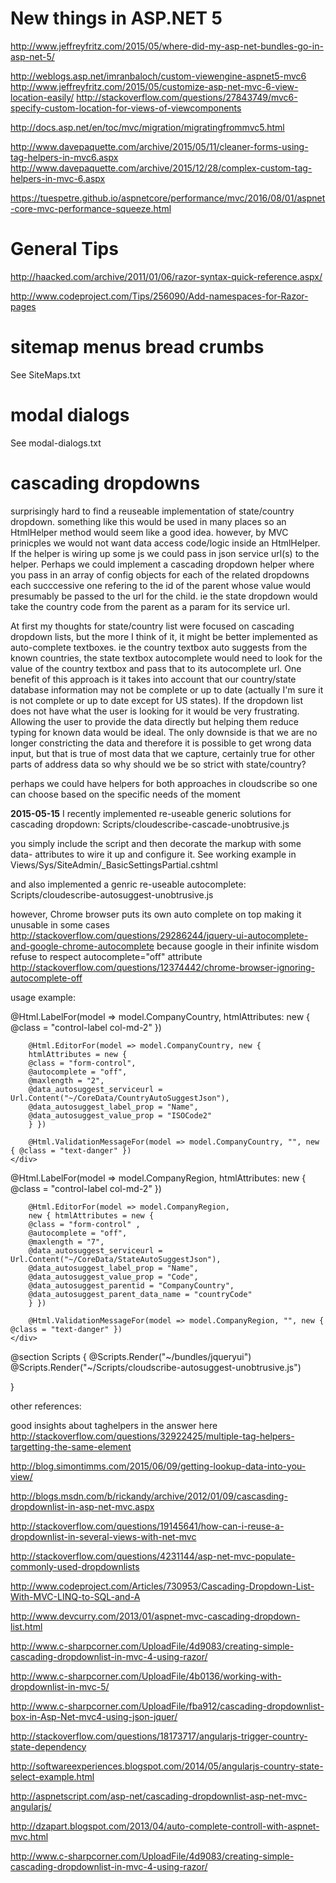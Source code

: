 
# New things in ASP.NET 5

http://www.jeffreyfritz.com/2015/05/where-did-my-asp-net-bundles-go-in-asp-net-5/

http://weblogs.asp.net/imranbaloch/custom-viewengine-aspnet5-mvc6
http://www.jeffreyfritz.com/2015/05/customize-asp-net-mvc-6-view-location-easily/
http://stackoverflow.com/questions/27843749/mvc6-specify-custom-location-for-views-of-viewcomponents

http://docs.asp.net/en/toc/mvc/migration/migratingfrommvc5.html

http://www.davepaquette.com/archive/2015/05/11/cleaner-forms-using-tag-helpers-in-mvc6.aspx
http://www.davepaquette.com/archive/2015/12/28/complex-custom-tag-helpers-in-mvc-6.aspx

https://tuespetre.github.io/aspnetcore/performance/mvc/2016/08/01/aspnet-core-mvc-performance-squeeze.html

# General Tips

http://haacked.com/archive/2011/01/06/razor-syntax-quick-reference.aspx/

http://www.codeproject.com/Tips/256090/Add-namespaces-for-Razor-pages


# sitemap menus bread crumbs

See SiteMaps.txt

# modal dialogs

See modal-dialogs.txt


# cascading dropdowns

surprisingly hard to find a reuseable implementation of state/country dropdown.
something like this would be used in many places so an HtmlHelper method would seem like a good idea.
however, by MVC prinicples we would not want data access code/logic inside an HtmlHelper. If the helper is wiring up some js we could pass in json service url(s) to the helper.
Perhaps we could implement a cascading dropdown helper where you pass in an array of config objects for each of the related dropdowns each succcessive one refering to the id of the parent whose value would presumably be passed to the url for the child. ie the state dropdown would take the country code from the parent as a param for its service url.

At first my thoughts for state/country list were focused on cascading dropdown lists, but the more I think of it, it might be better implemented as auto-complete textboxes. ie the country textbox auto suggests from the known countries, the state textbox autocomplete would need to look for the value of the country textbox and pass that to its autocomplete url.
One benefit of this approach is it takes into account that our country/state database information may not be complete or up to date (actually I'm sure it is not complete or up to date except for US states). If the dropdown list does not have what the user is looking for it would be very frustrating. Allowing the user to provide the data directly but helping them reduce typing for known data would be ideal. The only downside is that we are no longer constricting the data and therefore it is possible to get wrong data input, but that is true of most data that we capture, certainly true for other parts of address data so why should we be so strict with state/country?

perhaps we could have helpers for both approaches in cloudscribe so one can choose based on the specific needs of the moment

**2015-05-15** I recently implemented re-useable generic solutions for cascading dropdown:
Scripts/cloudescribe-cascade-unobtrusive.js

you simply include the script and then decorate the markup with some data- attributes to wire it up and configure it.
See working example in Views/Sys/SiteAdmin/_BasicSettingsPartial.cshtml

and also implemented a genric re-useable autocomplete:
Scripts/cloudescribe-autosuggest-unobtrusive.js

however, Chrome browser puts its own auto complete on top making it unusable in some cases
http://stackoverflow.com/questions/29286244/jquery-ui-autocomplete-and-google-chrome-autocomplete
because google in their infinite wisdom refuse to respect autocomplete="off" attribute
http://stackoverflow.com/questions/12374442/chrome-browser-ignoring-autocomplete-off

usage example:

<div class="form-group">
	@Html.LabelFor(model => model.CompanyCountry, htmlAttributes: new { @class = "control-label col-md-2" })
	<div class="col-md-10">
		
		@Html.EditorFor(model => model.CompanyCountry, new { 
		htmlAttributes = new { 
		@class = "form-control", 
		@autocomplete = "off",
		@maxlength = "2",
		@data_autosuggest_serviceurl = Url.Content("~/CoreData/CountryAutoSuggestJson"),
		@data_autosuggest_label_prop = "Name",
		@data_autosuggest_value_prop = "ISOCode2"
		} })
		
		@Html.ValidationMessageFor(model => model.CompanyCountry, "", new { @class = "text-danger" })
	</div>
</div>
<div class="form-group">
	@Html.LabelFor(model => model.CompanyRegion, htmlAttributes: new { @class = "control-label col-md-2" })
	<div class="col-md-10">
		
		@Html.EditorFor(model => model.CompanyRegion, 
		new { htmlAttributes = new { 
		@class = "form-control" ,
		@autocomplete = "off",
		@maxlength = "7",
		@data_autosuggest_serviceurl = Url.Content("~/CoreData/StateAutoSuggestJson"),
		@data_autosuggest_label_prop = "Name",
		@data_autosuggest_value_prop = "Code",
		@data_autosuggest_parentid = "CompanyCountry",
		@data_autosuggest_parent_data_name = "countryCode"
		} })

		@Html.ValidationMessageFor(model => model.CompanyRegion, "", new { @class = "text-danger" })  
	</div>
</div>

@section Scripts {
    @Scripts.Render("~/bundles/jqueryui") 
    @Scripts.Render("~/Scripts/cloudscribe-autosuggest-unobtrusive.js")
    
}


other references:

good insights about taghelpers in the answer here
http://stackoverflow.com/questions/32922425/multiple-tag-helpers-targetting-the-same-element

http://blog.simontimms.com/2015/06/09/getting-lookup-data-into-you-view/

http://blogs.msdn.com/b/rickandy/archive/2012/01/09/cascasding-dropdownlist-in-asp-net-mvc.aspx

http://stackoverflow.com/questions/19145641/how-can-i-reuse-a-dropdownlist-in-several-views-with-net-mvc

http://stackoverflow.com/questions/4231144/asp-net-mvc-populate-commonly-used-dropdownlists

http://www.codeproject.com/Articles/730953/Cascading-Dropdown-List-With-MVC-LINQ-to-SQL-and-A

http://www.devcurry.com/2013/01/aspnet-mvc-cascading-dropdown-list.html

http://www.c-sharpcorner.com/UploadFile/4d9083/creating-simple-cascading-dropdownlist-in-mvc-4-using-razor/

http://www.c-sharpcorner.com/UploadFile/4b0136/working-with-dropdownlist-in-mvc-5/

http://www.c-sharpcorner.com/UploadFile/fba912/cascading-dropdownlist-box-in-Asp-Net-mvc4-using-json-jquer/

http://stackoverflow.com/questions/18173717/angularjs-trigger-country-state-dependency

http://softwareexperiences.blogspot.com/2014/05/angularjs-country-state-select-example.html

http://aspnetscript.com/asp-net/cascading-dropdownlist-asp-net-mvc-angularjs/

http://dzapart.blogspot.com/2013/04/auto-complete-controll-with-aspnet-mvc.html

http://www.c-sharpcorner.com/UploadFile/4d9083/creating-simple-cascading-dropdownlist-in-mvc-4-using-razor/




